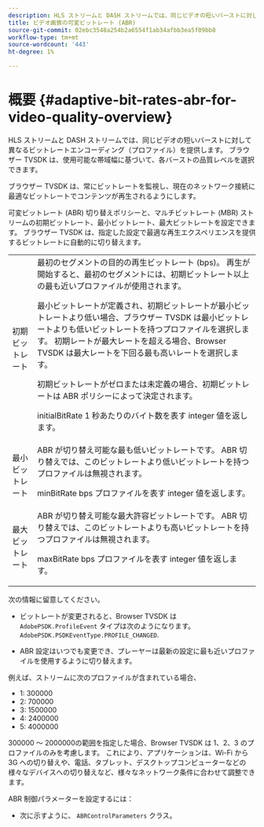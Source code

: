 ```yaml
---
description: HLS ストリームと DASH ストリームでは、同じビデオの短いバーストに対して異なるビットレートエンコーディング（プロファイル）を提供します。 ブラウザー TVSDK は、使用可能な帯域幅に基づいて、各バーストの品質レベルを選択できます。
title: ビデオ画質の可変ビットレート (ABR)
source-git-commit: 02ebc3548a254b2a6554f1ab34afbb3ea5f09bb8
workflow-type: tm+mt
source-wordcount: '443'
ht-degree: 1%

---
```


# 概要 {#adaptive-bit-rates-abr-for-video-quality-overview}

HLS ストリームと DASH ストリームでは、同じビデオの短いバーストに対して異なるビットレートエンコーディング（プロファイル）を提供します。 ブラウザー TVSDK は、使用可能な帯域幅に基づいて、各バーストの品質レベルを選択できます。

ブラウザー TVSDK は、常にビットレートを監視し、現在のネットワーク接続に最適なビットレートでコンテンツが再生されるようにします。

可変ビットレート (ABR) 切り替えポリシーと、マルチビットレート (MBR) ストリームの初期ビットレート、最小ビットレート、最大ビットレートを設定できます。 ブラウザー TVSDK は、指定した設定で最適な再生エクスペリエンスを提供するビットレートに自動的に切り替えます。

<table id="table_AF838E082235406AA359BF1C1A77F85F"> 
 <tbody> 
  <tr> 
   <td colname="col01"> 初期ビットレート </td> 
   <td colname="col2">最初のセグメントの目的の再生ビットレート (bps)。 再生が開始すると、最初のセグメントには、初期ビットレート以上の最も近いプロファイルが使用されます。 <p> 最小ビットレートが定義され、初期ビットレートが最小ビットレートより低い場合、ブラウザー TVSDK は最小ビットレートよりも低いビットレートを持つプロファイルを選択します。 初期レートが最大レートを超える場合、Browser TVSDK は最大レートを下回る最も高いレートを選択します。 </p> <p>初期ビットレートがゼロまたは未定義の場合、初期ビットレートは ABR ポリシーによって決定されます。 </p> <p><span class="codeph"> initialBitRate</span> 1 秒あたりのバイト数を表す integer 値を返します。 </p> </td> 
  </tr> 
  <tr> 
   <td colname="col01"> 最小ビットレート </td> 
   <td colname="col2">ABR が切り替え可能な最も低いビットレートです。 ABR 切り替えでは、このビットレートより低いビットレートを持つプロファイルは無視されます。 <p><span class="codeph"> minBitRate</span> bps プロファイルを表す integer 値を返します。 </p> </td> 
  </tr> 
  <tr> 
   <td colname="col01"> 最大ビットレート </td> 
   <td colname="col2">ABR が切り替え可能な最大許容ビットレートです。 ABR 切り替えでは、このビットレートよりも高いビットレートを持つプロファイルは無視されます。 <p><span class="codeph"> maxBitRate</span> bps プロファイルを表す integer 値を返します。 </p> </td> 
  </tr> 
 </tbody> 
</table>

次の情報に留意してください。

* ビットレートが変更されると、Browser TVSDK は `AdobePSDK.ProfileEvent` タイプは次のようになります。 `AdobePSDK.PSDKEventType.PROFILE_CHANGED`.

* ABR 設定はいつでも変更でき、プレーヤーは最新の設定に最も近いプロファイルを使用するように切り替えます。

例えば、ストリームに次のプロファイルが含まれている場合、

* 1: 300000
* 2: 700000
* 3: 1500000
* 4: 2400000
* 5: 4000000

300000 ～ 2000000の範囲を指定した場合、Browser TVSDK は 1、2、3 のプロファイルのみを考慮します。 これにより、アプリケーションは、Wi-Fi から 3G への切り替えや、電話、タブレット、デスクトップコンピューターなどの様々なデバイスへの切り替えなど、様々なネットワーク条件に合わせて調整できます。

ABR 制御パラメーターを設定するには：

* 次に示すように、 `ABRControlParameters` クラス。
